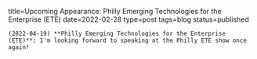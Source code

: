 
title=Upcoming Appearance: Philly Emerging Technologies for the Enterprise (ETE)
date=2022-02-28
type=post
tags=blog
status=published
~~~~~~
(2022-04-19) **Philly Emerging Technologies for the Enterprise (ETE)**: I'm looking forward to speaking at the Philly ETE show once again! 
            